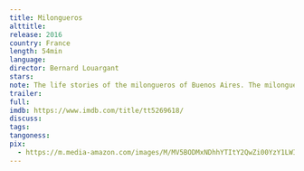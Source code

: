 ```yaml
---
title: Milongueros
alttitle:
release: 2016
country: France
length: 54min
language:
director: Bernard Louargant
stars:
note: The life stories of the milongueros of Buenos Aires. The milonguero is a creature of the night, the most essential part of his life is spent after the sunset, in the milongas, the places of tango dancers.
trailer:
full:
imdb: https://www.imdb.com/title/tt5269618/
discuss:
tags:
tangoness:
pix:
  - https://m.media-amazon.com/images/M/MV5BODMxNDhhYTItY2QwZi00YzY1LWIyNDctYzk5ODFhNGIyN2ZjXkEyXkFqcGdeQXVyNTAxNTY4NzY@._V1_SY1000_CR0,0,705,1000_AL_.jpg
---
```


